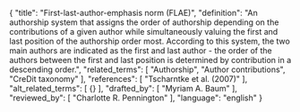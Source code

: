 {
  "title": "First-last-author-emphasis norm (FLAE)",
  "definition": "An authorship system that assigns the order of authorship depending on the contributions of a given author while simultaneously valuing the first and last position of the authorship order most. According to this system, the two main authors are indicated as the first and last author - the order of the authors between the first and last position is determined by contribution in a descending order.",
  "related_terms": [
    "Authorship",
    "Author contributions",
    "CreDit taxonomy"
  ],
  "references": [
    "Tscharntke et al. (2007)"
  ],
  "alt_related_terms": [
    {}
  ],
  "drafted_by": [
    "Myriam A. Baum"
  ],
  "reviewed_by": [
    "Charlotte R. Pennington"
  ],
  "language": "english"
}
